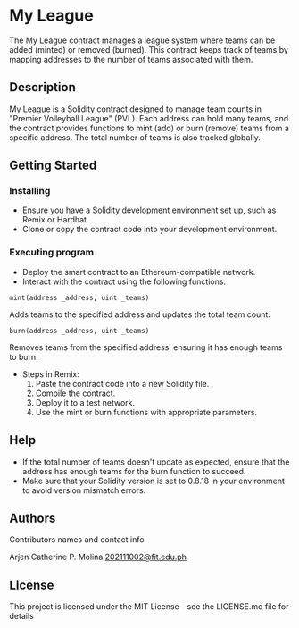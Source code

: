 # My League

The My League contract manages a league system where teams can be added (minted) or removed (burned). This contract keeps track of teams by mapping addresses to the number of teams associated with them.



## Description

My League is a Solidity contract designed to manage team counts in "Premier Volleyball League" (PVL). Each address can hold many teams, and the contract provides functions to mint (add) or burn (remove) teams from a specific address. The total number of teams is also tracked globally.

## Getting Started

### Installing

* Ensure you have a Solidity development environment set up, such as Remix or Hardhat.
* Clone or copy the contract code into your development environment.

### Executing program

* Deploy the smart contract to an Ethereum-compatible network.
* Interact with the contract using the following functions:
```
mint(address _address, uint _teams)
```
Adds teams to the specified address and updates the total team count.

```
burn(address _address, uint _teams)
```
Removes teams from the specified address, ensuring it has enough teams to burn.

* Steps in Remix:
  1. Paste the contract code into a new Solidity file.
  2. Compile the contract.
  3. Deploy it to a test network.
  4. Use the mint or burn functions with appropriate parameters.


## Help

* If the total number of teams doesn't update as expected, ensure that the address has enough teams for the burn function to succeed.
* Make sure that your Solidity version is set to 0.8.18 in your environment to avoid version mismatch errors.


## Authors

Contributors names and contact info

Arjen Catherine P. Molina
202111002@fit.edu.ph


## License

This project is licensed under the MIT License - see the LICENSE.md file for details
